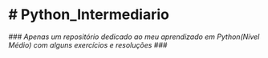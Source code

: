 <h1> # Python_Intermediario </h1>

<i> ### Apenas um repositório dedicado ao meu aprendizado em Python(Nível Médio) com alguns exercícios e resoluções ### </i>
